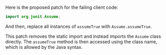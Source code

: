 Here is the proposed patch for the failing client code:

```java
import org.junit.Assume;
```

And then, replace all instances of `assumeTrue` with `Assume.assumeTrue`.

This patch removes the static import and instead imports the `Assume` class directly. The `assumeTrue` method is then accessed using the class name, which is allowed by the Java syntax.